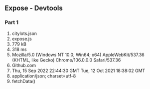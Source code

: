 ## Expose - Devtools
### Part 1

1. citylots.json
2. expose.js
3. 779 kB
4. 318 ms
5. Mozilla/5.0 (Windows NT 10.0; Win64; x64) AppleWebKit/537.36 (KHTML, like Gecko) Chrome/106.0.0.0 Safari/537.36
6. Github.com
7. Thu, 15 Sep 2022 22:44:30 GMT        Tue, 12 Oct 2021 18:38:02 GMT
8. application/json; charset=utf-8
9. fetchData()